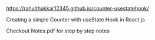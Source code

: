 https://rahulthakkar12345.github.io/counter-usestatehook/


Creating a simple Counter with useState Hook in React.js


Checkout Notes.pdf for step by step notes

